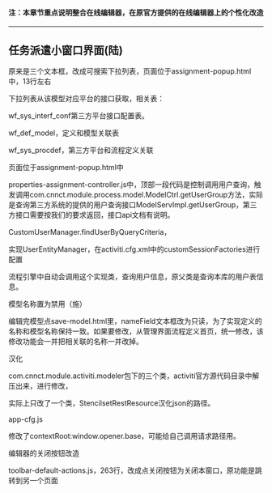 #### 注：本章节重点说明整合在线编辑器，在原官方提供的在线编辑器上的个性化改造

---

## 任务派遣小窗口界面\(陆\)

原来是三个文本框，改成可搜索下拉列表，页面位于assignment-popup.html中，13行左右

下拉列表从该模型对应平台的接口获取，相关表：

wf\_sys\_interf\_conf第三方平台接口配置表。

wf\_def\_model，定义和模型关联表

wf\_sys\_procdef，第三方平台和流程定义关联

页面位于assignment-popup.html中

properties-assignment-controller.js中，顶部一段代码是控制调用用户查询，触发调用com.cnnct.module.process.model.ModelCtrl.getUserGroup方法，实际是查询第三方系统的提供的用户查询接口ModelServImpl.getUserGroup，第三方接口需要按我们的要求返回，接口api文档有说明。

CustomUserManager.findUserByQueryCriteria，

实现UserEntityManager，在activiti.cfg.xml中的customSessionFactories进行配置

流程引擎中自动会调用这个实现类，查询用户信息，原父类是查询本库的用户表信息。

模型名称置为禁用（施）

编辑完模型点save-model.html里，nameField文本框改为只读，为了实现定义的名称和模型名称保持一致。如果要修改，从管理界面流程定义首页，统一修改，该修改功能会一并把相关联的名称一并改掉。

汉化

com.cnnct.module.activiti.modeler包下的三个类，activiti官方源代码目录中解压出来，进行修改，

实际上只改了一个类，StencilsetRestResource汉化json的路径。

app-cfg.js

修改了contextRoot:window.opener.base，可能给自己调用请求路径用。

编辑器的关闭按钮改造

toolbar-default-actions.js，263行，改成点关闭按钮为关闭本窗口，原功能是跳转到另一个页面

